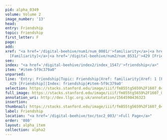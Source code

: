 ```yaml
---
pid: alpha_0349
volume: Volume 2
image_number: '13'
head: 
entry: Friendship
topic: Friendship
first_letter: F
page: 
add: 
xref: "<a href='/digital-beehive/num1/num_0001/'>familiarity</a>|<a href='/digital-beehive/num1/num_0001/'>1
  [Familiarity]</a>|<a href='/digital-beehive/num2/num_0531/'>429 [Friendship]</a>"
see: 
index: "<a href='/digital-beehive/index2/index_1547/'>friendship</a>"
item: "#item-5f9c379a0"
unparsed: 
line: 'Entry: Friendship|Topic: Friendship|Xref: familiarity|Xref: 1 [Familiarity]|Xref:
  429 [Friendship]|Index: friendship|#item-5f9c379a0'
selection: https://stacks.stanford.edu/image/iiif/fm855tg5659%2F1607_0480/397,2397,3028,702/full/0/default.jpg
full_image: https://stacks.stanford.edu/image/iiif/fm855tg5659%2F1607_0480/full/full/0/default.jpg
annotation_uri: http://dev.llgc.org.uk/annotation/1564590436323
insertion: 
thumbnail: https://stacks.stanford.edu/image/iiif/fm855tg5659%2F1607_0480/397,2397,600,180/250,/0/default.jpg
label: Friendship
location: "<a href='/digital-beehive/toc/toc2_003/'>Full Page</a>"
order: '080'
layout: alpha_item
collection: alpha2
---
```

